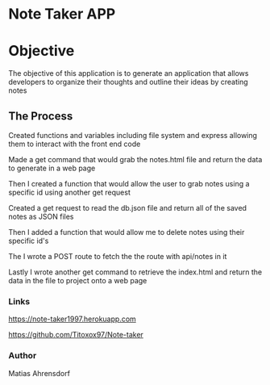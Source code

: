 # Note Taker APP

<h1>Objective</h1>
<p>The objective of this application is to generate an application that allows developers to organize their thoughts and outline their ideas by creating notes</p>

<h2>The Process</h2>
<p>Created functions and variables including file system and express allowing them to interact with the front end code</p>

<p>Made a get command that would grab the notes.html file and return the data to generate in a web page</p>

<p>Then I created a function that would allow the user to grab notes using a specific id using another get request</p>

<p>Created a get request to read the db.json file and return all of the saved notes as JSON files</p>

<p>Then I added a function that would allow me to delete notes using their specific id's</p>

<p>The I wrote a POST route to fetch the the route with api/notes in it</p>

<p>Lastly I wrote another get command to retrieve the index.html and return the data in the file to project onto a web page</p>

<h3>Links</h3>

https://note-taker1997.herokuapp.com

https://github.com/Titoxox97/Note-taker

<h3>Author</h3>

<p>Matias Ahrensdorf</p>
